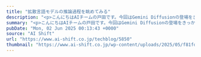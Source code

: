 ```yaml
---
title: "拡散言語モデルの推論過程を眺めてみる"
description: "<p>こんにちはAIチームの戸田です。今回はGemini Diffusionの登場をきっかけに最近話題になった拡散言語モデルの推論過程に興味を持ち、その一例として拡散言語モデルのLLaDAの推論を実際に手元で確認してみた結果を [&#8230;]</p> <p>投稿 <a href='https://www.ai-shift.co.jp/techblog/5850' rel='nofollow'>拡散言語モデルの推論過程を眺めてみる</a> は <a href='https://www.ai-shift.co.jp' rel='nofollow'>株式会社AI Shift</a> に最初に表示されました。</p>"
summary: "<p>こんにちはAIチームの戸田です。今回はGemini Diffusionの登場をきっかけに最近話題になった拡散言語モデルの推論過程に興味を持ち、その一例として拡散言語モデルのLLaDAの推論を実際に手元で確認してみた結果を [&#8230;]</p> <p>投稿 <a href='https://www.ai-shift.co.jp/techblog/5850' rel='nofollow'>拡散言語モデルの推論過程を眺めてみる</a> は <a href='https://www.ai-shift.co.jp' rel='nofollow'>株式会社AI Shift</a> に最初に表示されました。</p>"
pubDate: "Mon, 02 Jun 2025 00:13:43 +0000"
source: "AI Shift"
url: "https://www.ai-shift.co.jp/techblog/5850"
thumbnail: "https://www.ai-shift.co.jp/wp-content/uploads/2025/05/f81fd2e4c52864042852c112ce927ae2-1.png"
---
```


